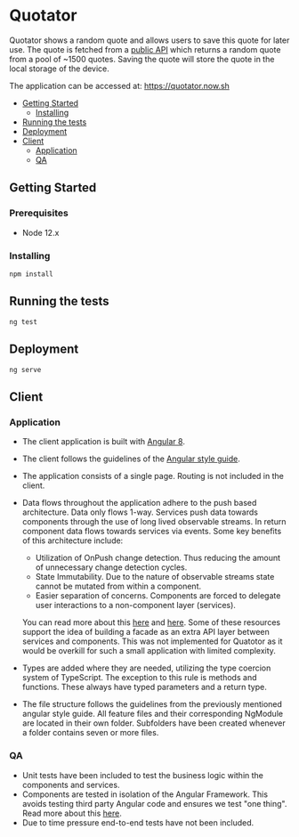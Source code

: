 # Quotator

Quotator shows a random quote and allows users to save this quote for later use. The quote is fetched from a [public API](https://api.quotable.io/random) which returns a random quote from a pool of ~1500 quotes. Saving the quote will store the quote in the local storage of the device.

The application can be accessed at: https://quotator.now.sh



- [Getting Started](#getting-started)
  - [Installing](#installing)
- [Running the tests](#running-the-tests)
- [Deployment](#deployment)
- [Client](#client)
  - [Application](#application)
  - [QA](#QA)

## Getting Started

### Prerequisites

- Node 12.x

### Installing

```
npm install
```

## Running the tests

```
ng test
```

## Deployment

```
ng serve
```

## Client

### Application

- The client application is built with [Angular 8](https://angular.io). 

- The client follows the guidelines of the [Angular style guide](https://angular.io/guide/styleguide).

- The application consists of a single page. Routing is not included in the client.

- Data flows throughout the application adhere to the push based architecture. Data only flows 1-way. Services push data towards components through the use of long lived observable streams. In return component data flows towards services via events. Some key benefits of this architecture include:

  - Utilization of OnPush change detection. Thus reducing the amount of unnecessary change detection cycles.
  - State Immutability. Due to the nature of observable streams state cannot be mutated from within a component.
  - Easier separation of concerns. Components are forced to delegate user interactions to a non-component layer (services).

  You can read more about this [here](https://medium.com/@thomasburlesonIA/push-based-architectures-with-rxjs-81b327d7c32d) and [here](https://angular-academy.com/angular-architecture-best-practices/). Some of these resources support the idea of building a facade as an extra API layer between services and components. This was not implemented for Quatotor as it would be overkill for such a small application with limited complexity.

- Types are added where they are needed, utilizing the type coercion system of TypeScript. The exception to this rule is methods and functions. These always have typed parameters and a return type.

- The file structure follows the guidelines from the previously mentioned angular style guide. All feature files and their corresponding NgModule are located in their own folder. Subfolders have been created whenever a folder contains seven or more files.

### QA

- Unit tests have been included to test the business logic within the components and services. 
- Components are tested in isolation of the Angular Framework. This avoids testing third party Angular code and ensures we test "one thing".  Read more about this [here](https://medium.com/@marko.bjelac/unit-testing-angular-testbed-considered-harmful-7e2bb8f32586).
- Due to time pressure end-to-end tests have not been included.



